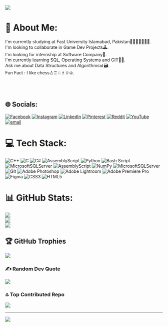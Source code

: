![]([https://www.reddit.com/r/gaming/comments/6nb14v/dark_souls_pixel_art_gif](https://preview.redd.it/9gus5pd7tl9z.gif?width=960&format=mp4&s=4d6af37ba809faefba89742f119c59ecfb58bf56))
# 💫 About Me:
I'm currently studying at Fast University Islamabad, Pakistan👩🏻‍💻📓✍🏻💡.<br>I'm looking to collaborate in Game Dev Projects🕹️.<br>I'm looking for internship at Software Company💼.<br>I'm currently learning SQL, Operating Systems and GIT👨‍💻.<br>Ask me about Data Structures and Algorithms📊🗃️.<br>Fun Fact : I like chess♙♖♘♗♕♔.<br><br><br><br> 


## 🌐 Socials:
[![Facebook](https://img.shields.io/badge/Facebook-%231877F2.svg?logo=Facebook&logoColor=white)](https://facebook.com/uzair.majeed.16) [![Instagram](https://img.shields.io/badge/Instagram-%23E4405F.svg?logo=Instagram&logoColor=white)](https://instagram.com/_uzair_majeed_) [![LinkedIn](https://img.shields.io/badge/LinkedIn-%230077B5.svg?logo=linkedin&logoColor=white)](https://linkedin.com/in/uzair-majeed-605611319) [![Pinterest](https://img.shields.io/badge/Pinterest-%23E60023.svg?logo=Pinterest&logoColor=white)](https://pinterest.com/majeed0850) [![Reddit](https://img.shields.io/badge/Reddit-%23FF4500.svg?logo=Reddit&logoColor=white)](https://reddit.com/user/Realistic_Party2827) [![YouTube](https://img.shields.io/badge/YouTube-%23FF0000.svg?logo=YouTube&logoColor=white)](https://youtube.com/@platypus_642)[![email](https://img.shields.io/badge/Email-D14836?logo=gmail&logoColor=white)](mailto:uzairmjd886@gmail.com) 

# 💻 Tech Stack:
![C++](https://img.shields.io/badge/c++-%2300599C.svg?style=for-the-badge&logo=c%2B%2B&logoColor=white) ![C](https://img.shields.io/badge/c-%2300599C.svg?style=for-the-badge&logo=c&logoColor=white) ![C#](https://img.shields.io/badge/c%23-%23239120.svg?style=for-the-badge&logo=csharp&logoColor=white) ![AssemblyScript](https://img.shields.io/badge/assembly%20script-%23000000.svg?style=for-the-badge&logo=assemblyscript&logoColor=white) ![Python](https://img.shields.io/badge/python-3670A0?style=for-the-badge&logo=python&logoColor=ffdd54) ![Bash Script](https://img.shields.io/badge/bash_script-%23121011.svg?style=for-the-badge&logo=gnu-bash&logoColor=white) ![MicrosoftSQLServer](https://img.shields.io/badge/Microsoft%20SQL%20Server-CC2927?style=for-the-badge&logo=microsoft%20sql%20server&logoColor=white) ![AssemblyScript](https://img.shields.io/badge/assembly%20script-%23000000.svg?style=for-the-badge&logo=assemblyscript&logoColor=white) ![NumPy](https://img.shields.io/badge/numpy-%23013243.svg?style=for-the-badge&logo=numpy&logoColor=white) ![MicrosoftSQLServer](https://img.shields.io/badge/Microsoft%20SQL%20Server-CC2927?style=for-the-badge&logo=microsoft%20sql%20server&logoColor=white) ![Git](https://img.shields.io/badge/git-%23F05033.svg?style=for-the-badge&logo=git&logoColor=white) ![Adobe Photoshop](https://img.shields.io/badge/adobe%20photoshop-%2331A8FF.svg?style=for-the-badge&logo=adobe%20photoshop&logoColor=white) ![Adobe Lightroom](https://img.shields.io/badge/Adobe%20Lightroom-31A8FF.svg?style=for-the-badge&logo=Adobe%20Lightroom&logoColor=white) ![Adobe Premiere Pro](https://img.shields.io/badge/Adobe%20Premiere%20Pro-9999FF.svg?style=for-the-badge&logo=Adobe%20Premiere%20Pro&logoColor=white) ![Figma](https://img.shields.io/badge/figma-%23F24E1E.svg?style=for-the-badge&logo=figma&logoColor=white) ![CSS3](https://img.shields.io/badge/css3-%231572B6.svg?style=for-the-badge&logo=css3&logoColor=white) ![HTML5](https://img.shields.io/badge/html5-%23E34F26.svg?style=for-the-badge&logo=html5&logoColor=white)
# 📊 GitHub Stats:
![](https://github-readme-stats.vercel.app/api?username=Uzair-Majeed&theme=dark&hide_border=false&include_all_commits=true&count_private=true)<br/>
![](https://nirzak-streak-stats.vercel.app/?user=Uzair-Majeed&theme=dark&hide_border=false)<br/>
![](https://github-readme-stats.vercel.app/api/top-langs/?username=Uzair-Majeed&theme=dark&hide_border=false&include_all_commits=true&count_private=true&layout=compact)

## 🏆 GitHub Trophies
![](https://github-profile-trophy.vercel.app/?username=Uzair-Majeed&theme=radical&no-frame=false&no-bg=true&margin-w=4)

### ✍️ Random Dev Quote
![](https://quotes-github-readme.vercel.app/api?type=horizontal&theme=dark)

### 🔝 Top Contributed Repo
![](https://github-contributor-stats.vercel.app/api?username=Uzair-Majeed&limit=5&theme=dark&combine_all_yearly_contributions=true)

---
[![](https://visitcount.itsvg.in/api?id=Uzair-Majeed&icon=0&color=0)](https://visitcount.itsvg.in)

